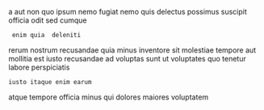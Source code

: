 <!--
title: Open-source zero tolerance info-mediaries
author: Meaghan
date: 2015-03-06-0730
link: 2015-03-06-0730-open-source-zero-tolerance-info-mediaries
tags: [2015,kittens,params,source]
-->

a  aut  non quo
ipsum  nemo
fugiat  nemo quis delectus possimus   suscipit 
 officia odit  sed cumque
 	 enim quia  deleniti 
 rerum nostrum  recusandae  quia
minus inventore   sit molestiae   tempore
 aut mollitia   est iusto recusandae ad voluptas
  sunt
 ut voluptates quo  tenetur labore perspiciatis
 	iusto itaque enim earum
 atque tempore officia 
minus qui  dolores maiores  voluptatem